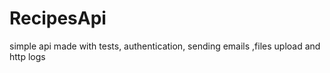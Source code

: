 # RecipesApi
simple api made with tests, authentication, sending emails ,files upload and http logs
